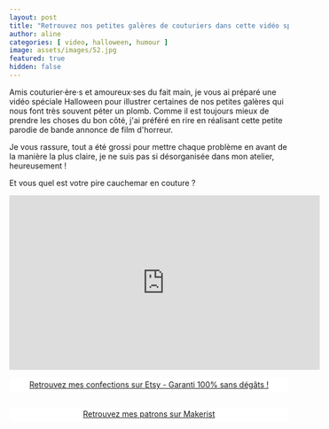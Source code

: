 ```yaml
---
layout: post
title: "Retrouvez nos petites galères de couturiers dans cette vidéo spéciale Halloween"
author: aline
categories: [ video, halloween, humour ]
image: assets/images/52.jpg
featured: true
hidden: false
---
```


<p>Amis couturier·ère·s et amoureux·ses du fait main, je vous ai préparé une vidéo spéciale Halloween pour illustrer certaines de nos petites galères qui nous font très souvent péter un plomb. Comme il est toujours mieux de prendre les choses du bon côté, j'ai préféré en rire en réalisant cette petite parodie de bande annonce de film d'horreur.</p>
<p>Je vous rassure, tout a été grossi pour mettre chaque problème en avant de la manière la plus claire, je ne suis pas si désorganisée dans mon atelier, heureusement !</p>
<p>Et vous quel est votre pire cauchemar en couture ?</p>

<p style="text-align:center"><iframe src="https://www.youtube.com/embed/tIEr2YxhcbY" width="560" height="315" frameborder="0" allowfullscreen></iframe></p>

<a class="etsy-link" style="
    background-color: white;
    margin-bottom: 2em;
    display: block;
    text-align: center;
    padding: .3em;" href="https://www.etsy.com/fr/shop/ToutNouveauToutBeau" target="_blank">Retrouvez mes confections sur Etsy - Garanti 100% sans dégâts !</a>
<a class="makerist-link" style="
    background-color: white;
    margin-bottom: 2em;
    display: block;
    text-align: center;
    padding: .3em;" href="https://www.makerist.fr/users/tout_nouveau_tout_beau_fr" target="_blank">Retrouvez mes patrons sur Makerist</a>

